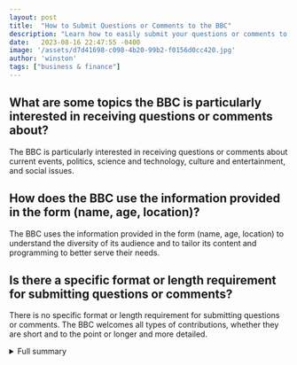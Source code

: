 ```yaml
---
layout: post
title:  "How to Submit Questions or Comments to the BBC"
description: "Learn how to easily submit your questions or comments to the BBC and get your voice heard."
date:   2023-08-16 22:47:55 -0400
image: '/assets/d7d41698-c098-4b20-99b2-f0156d0cc420.jpg'
author: 'winston'
tags: ["business & finance"]
---
```


## What are some topics the BBC is particularly interested in receiving questions or comments about?
The BBC is particularly interested in receiving questions or comments about current events, politics, science and technology, culture and entertainment, and social issues.

## How does the BBC use the information provided in the form (name, age, location)?
The BBC uses the information provided in the form (name, age, location) to understand the diversity of its audience and to tailor its content and programming to better serve their needs.

## Is there a specific format or length requirement for submitting questions or comments?
There is no specific format or length requirement for submitting questions or comments. The BBC welcomes all types of contributions, whether they are short and to the point or longer and more detailed.

<details>
  <summary>Full summary</summary>
Are you passionate about a specific topic and want to share your thoughts with the BBC? Here's a step-by-step guide on how to submit your questions or comments to the BBC.<br><br>If you are unable to see the form on the page, don't worry, we've got you covered. Just follow these simple steps:<br><br>1. Visit the mobile version of the BBC website.<br><br>2. Look for the form specifically designed for submitting questions or comments.<br><br>3. Fill out the form with your name, age, and location. Providing this information helps the BBC understand the diversity of its audience.<br><br>4. Hit the submit button and voila!<br><br>Alternatively, you can also email your question or comment directly to HaveYourSay@bbc.co.uk.<br><br>We understand that some readers may encounter difficulties accessing the form. In such cases, visiting the mobile version of the BBC website is a great workaround. If that's not a viable option for you, sending an email is just as effective.<br><br>So go ahead and make your voice heard! The BBC welcomes your questions, comments, and opinions.
</details>
